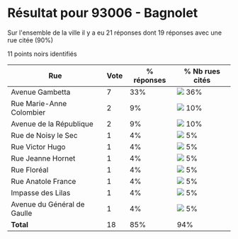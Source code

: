 # Résultat pour 93006 - Bagnolet

Sur l'ensemble de la ville il y a eu 21 réponses dont 19 réponses avec une rue citée (90%)

11 points noirs identifiés

| Rue | Vote | % réponses | % Nb rues cités|
|-----|------|------------|----------------|
| Avenue Gambetta | 7 | 33% | <img src="../../img/bar_36.gif" />&nbsp;36%|
| Rue Marie-Anne Colombier | 2 | 9% | <img src="../../img/bar_10.gif" />&nbsp;10%|
| Avenue de la République | 2 | 9% | <img src="../../img/bar_10.gif" />&nbsp;10%|
| Rue de Noisy le Sec | 1 | 4% | <img src="../../img/bar_5.gif" />&nbsp;5%|
| Rue Victor Hugo | 1 | 4% | <img src="../../img/bar_5.gif" />&nbsp;5%|
| Rue Jeanne Hornet | 1 | 4% | <img src="../../img/bar_5.gif" />&nbsp;5%|
| Rue Floréal | 1 | 4% | <img src="../../img/bar_5.gif" />&nbsp;5%|
| Rue Anatole France | 1 | 4% | <img src="../../img/bar_5.gif" />&nbsp;5%|
| Impasse des Lilas | 1 | 4% | <img src="../../img/bar_5.gif" />&nbsp;5%|
| Avenue du Général de Gaulle | 1 | 4% | <img src="../../img/bar_5.gif" />&nbsp;5%|
| **Total** | 18 | 85% | 94%|
